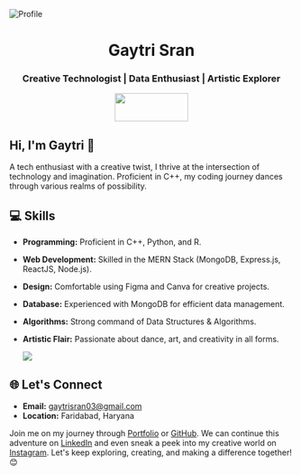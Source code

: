 
![Profile](./gaytri.png)

<h1 align="center">Gaytri Sran</h1>

<h3 align="center">Creative Technologist | Data Enthusiast | Artistic Explorer</h3>

<div align="center" >
  <a href="https://drive.google.com/file/d/1dCuHh-K2C_C6mswaVEBaO0mgqATuzPTd/view" target="_blank">
    <img src="https://img.shields.io/badge/resume-063875?style=for-the-badge&logo=resume&logoColor=white" width="130" height="50" />
  </a>
</div>


## Hi, I'm Gaytri 👋

A tech enthusiast with a creative twist, I thrive at the intersection of technology and imagination. Proficient in C++, my coding journey dances through various realms of possibility.

## 💻 Skills

- **Programming:** Proficient in C++, Python, and R.
- **Web Development:** Skilled in the MERN Stack (MongoDB, Express.js, ReactJS, Node.js).
- **Design:** Comfortable using Figma and Canva for creative projects.
- **Database:** Experienced with MongoDB for efficient data management.
- **Algorithms:** Strong command of Data Structures & Algorithms.
- **Artistic Flair:** Passionate about dance, art, and creativity in all forms.

  ![](https://github-readme-stats.vercel.app/api/top-langs/?username=gaytrisran03&theme=dark&hide_border=false&include_all_commits=true&count_private=true&layout=compact)

## 🌐 Let's Connect

- **Email:** gaytrisran03@gmail.com
- **Location:** Faridabad, Haryana

Join me on my journey through [Portfolio](https://gaytrisran-gs14.github.io/) or [GitHub](https://github.com/gaytrisran-gs14). We can continue this adventure on [LinkedIn](https://www.linkedin.com/in/gaytri-sran-gs14/) and even sneak a peek into my creative world on [Instagram](https://www.instagram.com/gaytrisran/). Let's keep exploring, creating, and making a difference together! 😊

